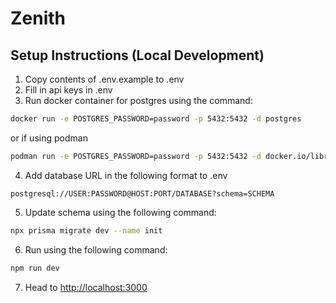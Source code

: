# Zenith

## Setup Instructions (Local Development)
1. Copy contents of .env.example to .env
2. Fill in api keys in .env
3. Run docker container for postgres using the command:
```bash
docker run -e POSTGRES_PASSWORD=password -p 5432:5432 -d postgres
```

or if using podman
```bash
podman run -e POSTGRES_PASSWORD=password -p 5432:5432 -d docker.io/library/postgres
```
4. Add database URL in the following format to .env
```
postgresql://USER:PASSWORD@HOST:PORT/DATABASE?schema=SCHEMA
```
5. Update schema using the following command:
```bash
npx prisma migrate dev --name init
```
6. Run using the following command:
```bash
npm run dev
```
7. Head to [http://localhost:3000](http://localhost:3000)
